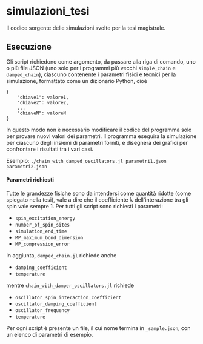 # simulazioni_tesi
Il codice sorgente delle simulazioni svolte per la tesi magistrale.

## Esecuzione
Gli script richiedono come argomento, da passare alla riga di comando, uno o più file JSON (uno solo per i programmi più vecchi `simple_chain` e `damped_chain`), ciascuno contenente i parametri fisici e tecnici per la simulazione, formattato come un dizionario Python, cioè

	{
		"chiave1": valore1,
		"chiave2": valore2,
		...
		"chiaveN": valoreN
	}
In questo modo non è necessario modificare il codice del programma solo per provare nuovi valori dei parametri.
Il programma eseguirà la simulazione per ciascuno degli insiemi di parametri forniti, e disegnerà dei grafici per confrontare i risultati tra i vari casi.

Esempio: `./chain_with_damped_oscillators.jl parametri1.json parametri2.json`

#### Parametri richiesti
Tutte le grandezze fisiche sono da intendersi come quantità ridotte (come spiegato nella tesi), vale a dire che il coefficiente λ dell'interazione tra gli spin vale sempre 1. Per tutti gli script sono richiesti i parametri:
- `spin_excitation_energy`
- `number_of_spin_sites`
- `simulation_end_time`
- `MP_maximum_bond_dimension`
- `MP_compression_error`

In aggiunta, `damped_chain.jl` richiede anche
- `damping_coefficient`
- `temperature`

mentre `chain_with_damper_oscillators.jl` richiede
- `oscillator_spin_interaction_coefficient`
- `oscillator_damping_coefficient`
- `oscillator_frequency`
- `temperature`

Per ogni script è presente un file, il cui nome termina in `_sample.json`, con un elenco di parametri di esempio.
